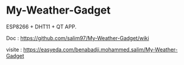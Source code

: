 # My-Weather-Gadget
ESP8266 + DHT11 + QT APP.

Doc : https://github.com/salim97/My-Weather-Gadget/wiki

visite : https://easyeda.com/benabadji.mohammed.salim/My-Weather-Gadget
